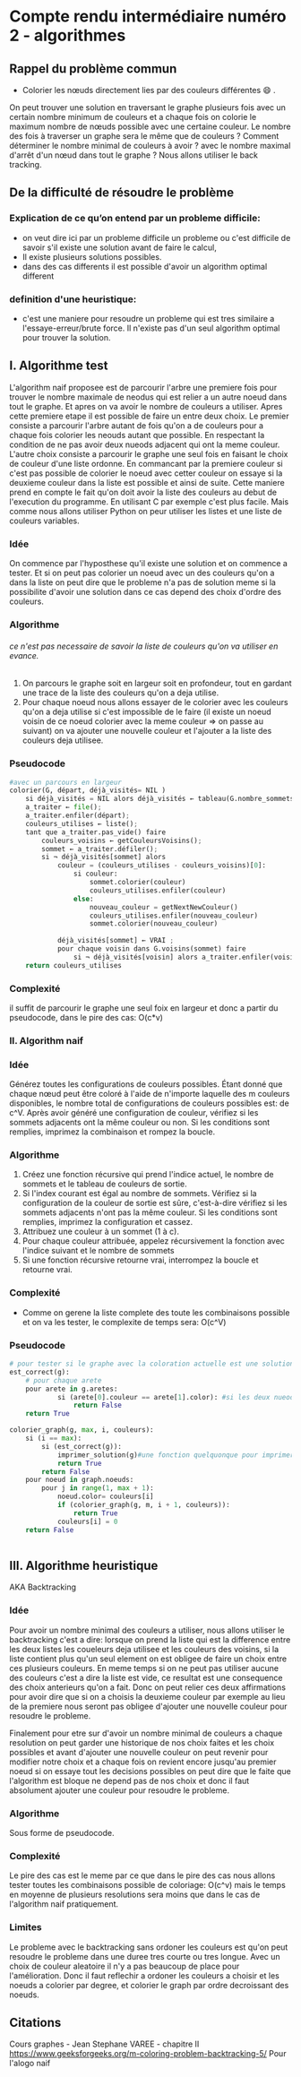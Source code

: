 # Compte rendu intermédiaire numéro 2 - algorithmes

## Rappel du problème commun
*	Colorier les nœuds directement lies par des couleurs différentes 😄 .

On peut trouver une solution en traversant le graphe plusieurs fois avec un certain nombre minimum de couleurs et a chaque fois on colorie le maximum nombre de nœuds possible avec une certaine couleur. Le nombre des fois à traverser un graphe sera le même que de couleurs ? Comment déterminer le nombre minimal de couleurs à avoir ? avec le nombre maximal d'arrêt d'un nœud dans tout le graphe ? Nous allons utiliser le back tracking.

## De la difficulté de résoudre le problème
### Explication de ce qu’on entend par un probleme difficile:
* on veut dire ici par un probleme difficile un probleme ou c'est difficile de savoir s'il existe une solution avant de faire le calcul,
* Il existe plusieurs solutions possibles.
* dans des cas differents il est possible d'avoir un algorithm optimal different
  
### definition d'une heuristique:
* c'est une maniere pour resoudre un probleme qui est tres similaire a l'essaye-erreur/brute force. Il n'existe pas d'un seul algorithm optimal pour trouver la solution.

## I. Algorithme test
L'algorithm naif proposee est de parcourir l'arbre une premiere fois pour trouver le nombre maximale de neodus qui est relier a un autre noeud dans tout le graphe.
Et apres on va avoir le nombre de couleurs a utiliser. Apres cette premiere etape il est possible de faire un entre deux choix. Le premier consiste a parcourir l'arbre autant de fois
qu'on a de couleurs pour a chaque fois colorier les neouds autant que possible. En respectant la condition de ne pas avoir deux nueods adjacent qui ont la meme couleur. L'autre choix consiste a parcourir le graphe une seul fois en faisant le choix de couleur d'une liste ordonne. En commancant par la premiere couleur si c'est pas possible de colorier le noeud avec cetter couleur on essaye si la deuxieme couleur dans la liste est possible et ainsi de suite. Cette maniere prend en compte le fait qu'on doit avoir la liste des couleurs au debut de l'execution du programme. En utilisant C par exemple c'est plus facile. Mais comme nous allons utiliser Python on peur utiliser les listes et une liste de couleurs variables.

### Idée    
On commence par l'hyposthese qu'il existe une solution et on commence a tester. Et si on peut pas colorier un noeud avec un des couleurs qu'on a dans la liste on peut dire que le probleme n'a pas de solution meme si la possibilite d'avoir une solution dans ce cas depend des choix d'ordre des couleurs.

### Algorithme
###### ce n'est pas necessaire de savoir la liste de couleurs qu'on va utiliser en evance.
1. On parcours le graphe soit en largeur soit en profondeur, tout en gardant une trace de la liste des couleurs qu'on a deja utilise. 
2. Pour chaque noeud nous allons essayer de le colorier avec les couleurs qu'on a deja utilise si c'est impossible de le faire (il existe un noeud voisin de ce noeud colorier avec la meme couleur => on passe au suivant) on va ajouter une nouvelle couleur et l'ajouter a la liste des couleurs deja utilisee.

### Pseudocode 
```python
#avec un parcours en largeur
colorier(G, départ, déjà_visités= NIL )
    si déjà_visités = NIL alors déjà_visités ← tableau(G.nombre_sommets(), FAUX );
    a_traiter ← file();
    a_traiter.enfiler(départ);
    couleurs_utilises ← liste();
    tant que a_traiter.pas_vide() faire
        couleurs_voisins ← getCouleursVoisins();
        sommet ← a_traiter.défiler();
        si ¬ déjà_visités[sommet] alors
            couleur = (couleurs_utilises - couleurs_voisins)[0]:
                si couleur:
                    sommet.colorier(couleur)
                    couleurs_utilises.enfiler(couleur)
                else:
                    nouveau_couleur = getNextNewCouleur()
                    couleurs_utilises.enfiler(nouveau_couleur)
                    sommet.colorier(nouveau_couleur)
                    
            déjà_visités[sommet] ← VRAI ;
            pour chaque voisin dans G.voisins(sommet) faire
                si ¬ déjà_visités[voisin] alors a_traiter.enfiler(voisin) ;
    return couleurs_utilises
```

### Complexité
il suffit de parcourir le graphe une seul foix en largeur et donc a partir du pseudocode, dans le pire des cas: O(c*v)

### II. Algorithm naif
### Idée  
Générez toutes les configurations de couleurs possibles. Étant donné que chaque nœud peut être coloré à l'aide de n'importe laquelle des m couleurs disponibles, le nombre total de configurations de couleurs possibles est: de c^V.
Après avoir généré une configuration de couleur, vérifiez si les sommets adjacents ont la même couleur ou non. Si les conditions sont remplies, imprimez la combinaison et rompez la boucle.

### Algorithme
1. Créez une fonction récursive qui prend l'indice actuel, le nombre de sommets et le tableau de couleurs de sortie.
2. Si l'index courant est égal au nombre de sommets. Vérifiez si la configuration de la couleur de sortie est sûre, c'est-à-dire vérifiez si les sommets adjacents n'ont pas la même couleur. Si les conditions sont remplies, imprimez la configuration et cassez.
3. Attribuez une couleur à un sommet (1 à c).
4. Pour chaque couleur attribuée, appelez récursivement la fonction avec l'indice suivant et le nombre de sommets
5. Si une fonction récursive retourne vrai, interrompez la boucle et retourne vrai.

### Complexité
* Comme on gerene la liste complete des toute les combinaisons possible et on va les tester, le complexite de temps sera: O(c^V)

### Pseudocode 
```python
# pour tester si le graphe avec la coloration actuelle est une solution
est_correct(g):
    # pour chaque arete
    pour arete in g.aretes:
            si (arete[0].couleur == arete[1].color): #si les deux nueods de l'aretes ont la meme couleur donc c'est incorrecte
                return False
    return True

colorier_graph(g, max, i, couleurs):
    si (i == max):
        si (est_correct(g)):
            imprimer_solution(g)#une fonction quelquonque pour imprimer la solution
            return True
        return False
    pour noeud in graph.noeuds:
        pour j in range(1, max + 1):
            noeud.color= couleurs[i]
            if (colorier_graph(g, m, i + 1, couleurs)):
                return True
            couleurs[i] = 0
    return False



```

## III. Algorithme heuristique
AKA Backtracking 

### Idée
Pour avoir un nombre minimal des couleurs a utiliser, nous allons utiliser le backtracking c'est a dire: lorsque on prend la liste qui est la difference entre les deux listes les coueleurs deja utilisee et les couleurs des voisins, si la liste contient plus qu'un seul element on est obligee de faire un choix entre ces plusieurs couleurs. En meme temps si on ne peut pas utiliser aucune des couleurs c'est a dire la liste est vide, ce resultat est une consequence des choix anterieurs qu'on a fait. Donc on peut relier ces deux affirmations pour avoir dire que si on a choisis la deuxieme couleur par exemple au lieu de la premiere nous seront pas obligee d'ajouter une nouvelle couleur pour resoudre le probleme.

Finalement pour etre sur d'avoir un nombre minimal de couleurs a chaque resolution on peut garder une historique de nos choix faites et les choix possibles et avant d'ajouter une nouvelle couleur on peut revenir pour modifier notre choix et a chaque fois on revient encore jusqu'au premier noeud si on essaye tout les decisions possibles on peut dire que le faite que l'algorithm est bloque ne depend pas de nos choix et donc il faut absolument ajouter une couleur pour resoudre le probleme.

### Algorithme
Sous forme de pseudocode.

### Complexité
Le pire des cas est le meme par ce que dans le pire des cas nous allons tester toutes les combinaisons possible de coloriage: O(c^v) mais le temps en moyenne de plusieurs resolutions sera moins que dans le cas de l'algorithm naif pratiquement.

### Limites
Le probleme avec le backtracking sans ordoner les couleurs est qu'on peut resoudre le probleme dans une duree tres courte ou tres longue. Avec un choix de couleur aleatoire il n'y a pas beaucoup de place pour l'amélioration. Donc il faut reflechir a ordoner les couleurs a choisir et les noeuds a colorier par degree, et colorier le graph par ordre decroissant des noeuds.

## Citations
Cours graphes - Jean Stephane VAREE - chapitre II   
https://www.geeksforgeeks.org/m-coloring-problem-backtracking-5/ Pour l'alogo naif
